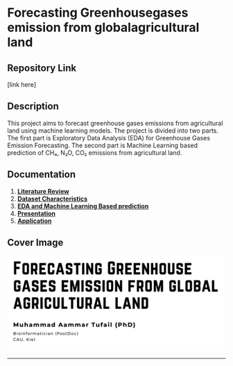 # Forecasting Greenhousegases emission from globalagricultural land




## Repository Link

[link here]

## Description

This project aims to forecast greenhouse gases emissions from agricultural land using machine learning models. The project is divided into two parts. The first part is Exploratory Data Analysis (EDA) for Greenhouse Gases Emission Forecasting. The second part is Machine Learning based prediction of CH₄, N₂O, CO₂ emissions from agricultural land.


## Documentation

1. **[Literature Review](./0_LiteratureReview/README.md)**
2. **[Dataset Characteristics](./1_DatasetCharacteristics/README.md)**
3. **[EDA and Machine Learning Based prediction](./2_EDA_and_MLmodels/forcasting_ghgs_muhammad.ipynb)**
4. **[Presentation](./3_Presentation/presentation_Time%20Series%20Analysis%20of%20Agricultural%20Data_Muhammad%20A%20Tufail.pdf)**
5. **[Application](./4_application/README.md)**

## Cover Image

<img src="./CoverImage/cover.png" width="500">

----
